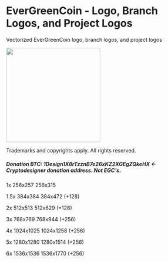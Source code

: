 # EverGreenCoin - Logo, Branch Logos, and Project Logos
Vectorized EverGreenCoin logo, branch logos, and project logos

<img src="https://raw.githubusercontent.com/cryptodesigner/evergreencoin/master/1x/logomdpi.png" width="256">

Trademarks and copyrights apply. All rights reserved.

##### Donation BTC: 1Design1X8rTzznB7e26xKZ2XGEgZQkeHX   <- Cryptodesigner donation address. Not EGC's.


1x   256x257   256x315

1.5x 384x384   384x472   (+128)

2x   512x513   512x629   (+128)

3x   768x769   768x944   (+256)

4x  1024x1025  1024x1258 (+256)

5x 1280x1280   1280x1514 (+256)

6x 1536x1536   1536x1770 (+256)

